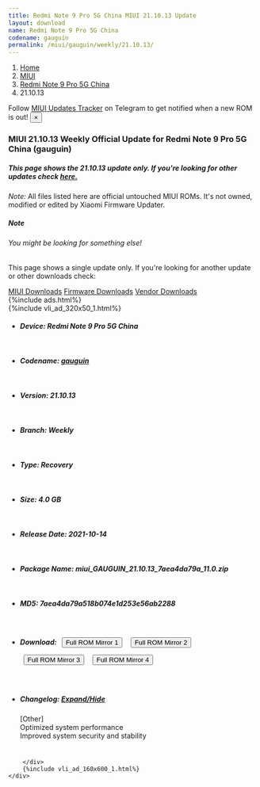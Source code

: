 ```yaml
---
title: Redmi Note 9 Pro 5G China MIUI 21.10.13 Update
layout: download
name: Redmi Note 9 Pro 5G China
codename: gauguin
permalink: /miui/gauguin/weekly/21.10.13/
---
```

<nav aria-label="breadcrumb">
    <ol class="breadcrumb">
        <li class="breadcrumb-item"><a href="/">Home</a></li>
        <li class="breadcrumb-item"><a href="/miui/">MIUI</a></li>
        <li class="breadcrumb-item"><a href="/miui/gauguin/">Redmi Note 9 Pro 5G China</a></li>
        <li class="breadcrumb-item active" aria-current="page">21.10.13</li>
    </ol>
</nav>
<div class="alert alert-primary alert-dismissible fade show" role="alert">
    Follow <a href="https://t.me/MIUIUpdatesTracker" class="alert-link">MIUI Updates Tracker</a> on Telegram to get
    notified when a new ROM is out!
    <button type="button" class="close" data-dismiss="alert" aria-label="Close">
        <span aria-hidden="true">&times;</span>
    </button>
</div>
<div class="col-12 mx-auto">
    <h3 class="title bg-light p-2 rounded">MIUI 21.10.13 Weekly Official Update for Redmi Note 9 Pro 5G China (gauguin)</h3>
    <h5>This page shows the 21.10.13 update only. If you're looking for other updates check
        <a href="/miui/gauguin/">here.</a></h5>
    <p><i>Note: </i>All files listed here are official untouched MIUI ROMs.
        It's not owned, modified or edited by Xiaomi Firmware Updater.</p>
    <div class="card">
        <div class="card-body">
            <h5 class="card-title">Note</h5>
            <h6 class="card-subtitle mb-2 text-muted">You might be looking for something else!</h6>
            <p class="card-text">This page shows a single update only.
                If you're looking for another update or other downloads check:</p>
            <a href="/miui/" class="card-link">MIUI Downloads</a>
            <a href="/firmware/" class="card-link">Firmware Downloads</a>
            <a href="/vendor/" class="card-link">Vendor Downloads</a>
        </div>
    </div>
    {%include ads.html%}
    <div class="row justify-content-center">
        <div class="col-10" id="downloads">
                    <div class="card card-body">
            {%include vli_ad_320x50_1.html%}
            <ul class="list-unstyled">
                <li style="padding-bottom: 10px;">
                    <h5><b>Device: </b>Redmi Note 9 Pro 5G China</h5>
                </li>
                <li style="padding-bottom: 10px;">
                    <h5><b>Codename: </b> <a href="/miui/gauguin/" target="_blank">gauguin</a> </h5>
                </li>
                <li style="padding-bottom: 10px;">
                    <h5><b>Version: </b>21.10.13</h5>
                </li>
                <li style="padding-bottom: 10px;">
                    <h5><b>Branch: </b>Weekly</h5>
                </li>
                <li style="padding-bottom: 10px;">
                    <h5><b>Type: </b>Recovery</h5>
                </li>
                <li style="padding-bottom: 10px;">
                    <h5><b>Size: </b>4.0 GB</h5>
                </li>
                <li style="padding-bottom: 10px;">
                    <h5><b>Release Date: </b>2021-10-14</h5>
                </li>
                <li style="padding-bottom: 10px;">
                    <h5><b>Package Name: </b><span id="filename" class="text-dark">miui_GAUGUIN_21.10.13_7aea4da79a_11.0.zip</span></h5>
                </li>
                <li style="padding-bottom: 10px;">
                    <h5><b>MD5: </b><span id="md5" class="text-muted">7aea4da79a518b074e1d253e56ab2288</span></h5>
                </li>
                <li style="padding-bottom: 10px;">
                    <h5><b>Download: </b> <button type="button" id="download" class="btn btn-primary" style="margin: 7px;" onclick="window.open('https://bigota.d.miui.com/21.10.13/miui_GAUGUIN_21.10.13_7aea4da79a_11.0.zip', '_blank');"><i class="fa fa-download"></i> Full ROM Mirror 1</button> <button type="button" id="download" class="btn btn-primary" style="margin: 7px;" onclick="window.open('https://ks3orig.bigota.d.miui.com/21.10.13/miui_GAUGUIN_21.10.13_7aea4da79a_11.0.zip', '_blank');"><i class="fa fa-download"></i> Full ROM Mirror 2</button> <button type="button" id="download" class="btn btn-primary" style="margin: 7px;" onclick="window.open('https://airtel.bigota.d.miui.com/21.10.13/miui_GAUGUIN_21.10.13_7aea4da79a_11.0.zip', '_blank');"><i class="fa fa-download"></i> Full ROM Mirror 3</button> <button type="button" id="download" class="btn btn-primary" style="margin: 7px;" onclick="window.open('https://hugeota.d.miui.com/21.10.13/miui_GAUGUIN_21.10.13_7aea4da79a_11.0.zip', '_blank');"><i class="fa fa-download"></i> Full ROM Mirror 4</button></h5>
                </li>
                <li style="padding-bottom: 10px;">
                    <h5><b>Changelog: </b><a href="#gauguin_1_changelog" data-toggle="collapse" role="button"
                            aria-expanded="false" aria-controls="gauguin_1_changelog"> <i class="fa fa-arrow-down"
                                aria-hidden="true"></i> Expand/Hide</a></h5>
                    <div class="collapse" id="gauguin_1_changelog">
                        <p id="changelog_text">[Other]<br>Optimized system performance<br>Improved system security and stability</p>
                    </div>
                </li>
            </ul>
        </div>

        </div>
        {%include vli_ad_160x600_1.html%}
    </div>
</div>
